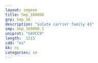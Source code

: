 ```yaml
---
layout: smgene
title: Smp_169090
grp: Smp_16
description: "solute carrier family 43"
smp: Smp_169090.1
uniprot: "G4VCC9"
length:  1215
cdd: "ns"
kk: ns
categories: sm
---
```

